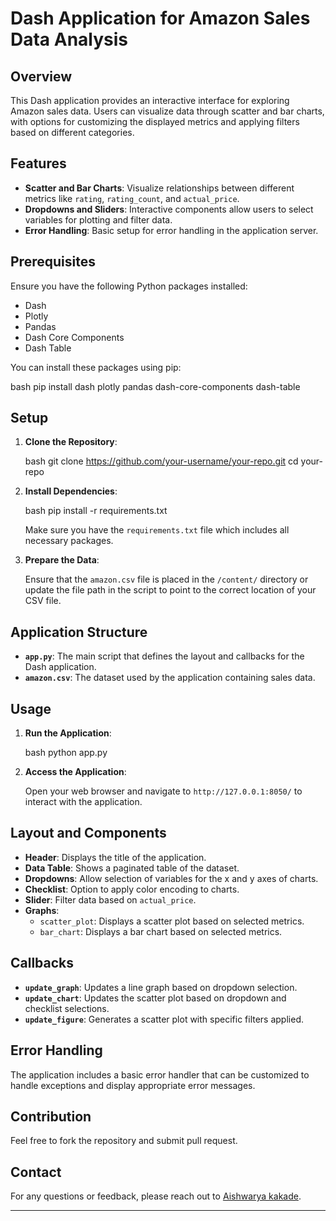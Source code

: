 
# Dash Application for Amazon Sales Data Analysis

## Overview

This Dash application provides an interactive interface for exploring Amazon sales data. Users can visualize data through scatter and bar charts, with options for customizing the displayed metrics and applying filters based on different categories.

## Features

- **Scatter and Bar Charts**: Visualize relationships between different metrics like `rating`, `rating_count`, and `actual_price`.
- **Dropdowns and Sliders**: Interactive components allow users to select variables for plotting and filter data.
- **Error Handling**: Basic setup for error handling in the application server.

## Prerequisites

Ensure you have the following Python packages installed:

- Dash
- Plotly
- Pandas
- Dash Core Components
- Dash Table

You can install these packages using pip:

bash
pip install dash plotly pandas dash-core-components dash-table


## Setup

1. **Clone the Repository**:

   bash
   git clone https://github.com/your-username/your-repo.git
   cd your-repo
   

2. **Install Dependencies**:

   bash
   pip install -r requirements.txt
   

   Make sure you have the `requirements.txt` file which includes all necessary packages.

3. **Prepare the Data**:

   Ensure that the `amazon.csv` file is placed in the `/content/` directory or update the file path in the script to point to the correct location of your CSV file.

## Application Structure

- **`app.py`**: The main script that defines the layout and callbacks for the Dash application.
- **`amazon.csv`**: The dataset used by the application containing sales data.

## Usage

1. **Run the Application**:

   bash
   python app.py
   

2. **Access the Application**:

   Open your web browser and navigate to `http://127.0.0.1:8050/` to interact with the application.

## Layout and Components

- **Header**: Displays the title of the application.
- **Data Table**: Shows a paginated table of the dataset.
- **Dropdowns**: Allow selection of variables for the x and y axes of charts.
- **Checklist**: Option to apply color encoding to charts.
- **Slider**: Filter data based on `actual_price`.
- **Graphs**: 
  - `scatter_plot`: Displays a scatter plot based on selected metrics.
  - `bar_chart`: Displays a bar chart based on selected metrics.

## Callbacks

- **`update_graph`**: Updates a line graph based on dropdown selection.
- **`update_chart`**: Updates the scatter plot based on dropdown and checklist selections.
- **`update_figure`**: Generates a scatter plot with specific filters applied.

## Error Handling

The application includes a basic error handler that can be customized to handle exceptions and display appropriate error messages.

## Contribution

Feel free to fork the repository and submit pull request.

## Contact

For any questions or feedback, please reach out to [Aishwarya kakade](aishwarya04kakade@gmail.com).

---

